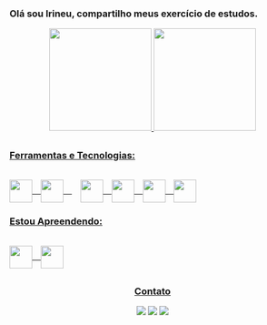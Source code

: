 ### Olá sou Irineu, compartilho meus exercício de estudos.  

<div align="center">
  <a href="https://github.com/IrineuAlmeidaJr">
  <img height="180em" src="https://github-readme-stats.vercel.app/api?username=IrineuAlmeidaJr&show_icons=true&theme=tokyonight&include_all_commits=true&count_private=true"/>
  <img height="180em" src="https://github-readme-stats.vercel.app/api/top-langs/?username=IrineuAlmeidaJr&layout=compact&langs_count=7&theme=tokyonight"/>
</div>

 ##  
  ### Ferramentas e Tecnologias:
<div style="display: inline_block"><br>   
  <img align="center" width="40" height="40" src="https://cdn.jsdelivr.net/gh/devicons/devicon/icons/html5/html5-original.svg" />
  &ensp;
  <img align="center" width="40" height="40" src="https://cdn.jsdelivr.net/gh/devicons/devicon/icons/css3/css3-original.svg" />
  &ensp;
  <img align="center" width="40" height="40" style="padding-left: 15px" src="https://cdn.jsdelivr.net/gh/devicons/devicon/icons/javascript/javascript-original.svg"/>
  &ensp;
  <img align="center" width="40" height="40" src="https://cdn.jsdelivr.net/gh/devicons/devicon/icons/java/java-original.svg" />
  &ensp;
  <img align="center" width="40" height="40" src="https://cdn.jsdelivr.net/gh/devicons/devicon/icons/mysql/mysql-original.svg" />
  &ensp;
  <img align="center" width="40" height="40" src="https://cdn.jsdelivr.net/gh/devicons/devicon/icons/cplusplus/cplusplus-plain.svg" />
</div> 
  
  ### Estou Apreendendo:
<div style="display: inline_block"><br>   
  <img align="center" width="40" height="40" src="https://cdn.jsdelivr.net/gh/devicons/devicon/icons/react/react-original-wordmark.svg" /> 
  &ensp;
  <img align="center" width="40" height="40" src="https://cdn.jsdelivr.net/gh/devicons/devicon/icons/swift/swift-original.svg"/>
</div>
<div align="center"> 
   
##
  ### Contato
  
  <a href="https://www.instagram.com/irineualmeidajr/" target="_blank"><img src="https://img.shields.io/badge/-Instagram-%23E4405F?style=for-the-badge&logo=instagram&logoColor=white" target="_blank"></a>
  <a href = "mailto:irineu.almeida.jr@hotmail.com"><img src="https://img.shields.io/badge/Microsoft_Outlook-0078D4?style=for-the-badge&logo=microsoft-outlook&logoColor=white" target="_blank"></a>
  <a href="https://www.linkedin.com/in/irineu-almeida-junior-1b2ba086/" target="_blank"><img src="https://img.shields.io/badge/-LinkedIn-%230077B5?style=for-the-badge&logo=linkedin&logoColor=white" target="_blank"></a> 

</div>
